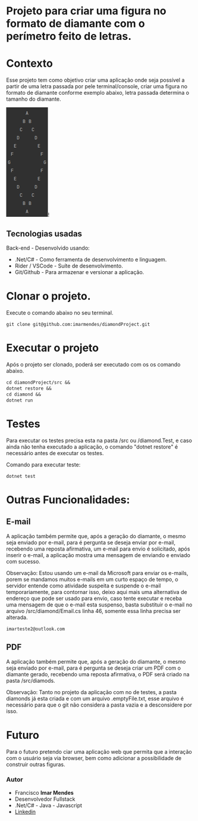 # Projeto para criar uma figura no formato de diamante com o perímetro feito de letras.


# Contexto
Esse projeto tem como objetivo criar uma aplicação onde seja possível a partir de uma letra passada por pele terminal/console, criar uma figura no formato de diamante conforme exemplo abaixo, letra passada determina o tamanho do diamante.
  
![img_1.png](img_1.png)!

## Tecnologias usadas

Back-end - Desenvolvido usando: 
* .Net/C# - Como ferramenta de desenvolvimento e linguagem.
* Rider / VSCode - Suíte de desenvolvimento.
* Git/Github - Para armazenar e versionar a aplicação.

# Clonar o projeto.
 Execute o comando abaixo no seu terminal.

```
git clone git@github.com:imarmendes/diamondProject.git

```

# Executar o projeto
Após o projeto ser clonado, poderá ser executado com os os comando abaixo.

```
cd diamondProject/src &&
dotnet restore &&
cd diamond &&
dotnet run
```

# Testes

Para executar os testes precisa esta na pasta /src ou /diamond.Test, e caso ainda não tenha executado a aplicação, o comando "dotnet restore" é necessário antes de executar os testes.

Comando para executar teste:

```
dotnet test
```

# Outras Funcionalidades:

## E-mail
A aplicação também permite que, após a geração do diamante, o mesmo seja enviado por e-mail, para é pergunta se deseja enviar por e-mail, recebendo uma reposta afirmativa, um e-mail para envio é solicitado, após inserir o e-mail, a aplicação mostra uma mensagem de enviando e enviado com sucesso.

Observação: Estou usando um e-mail da Microsoft para enviar os e-mails, porem se mandamos muitos e-mails em um curto espaço de tempo, o servidor entende como atividade suspeita e suspende o e-mail temporariamente, para contornar isso, deixo aqui mais uma alternativa de endereço que pode ser usado para envio, caso tente executar e receba uma mensagem de que o e-mail esta suspenso, basta substituir o e-mail no arquivo /src/diamond/Email.cs linha 46, somente essa linha precisa ser alterada.

```
imarteste2@outlook.com
```

## PDF
A aplicação também permite que, após a geração do diamante, o mesmo seja enviado por e-mail, para é pergunta se deseja criar um PDF com o diamante gerado, recebendo uma reposta afirmativa, o PDF será criado na pasta /src/diamods.

Observação: Tanto no projeto da aplicação com no de testes, a pasta diamonds já esta criada e com um arquivo .emptyFile.txt, esse arquivo é necessário para que o git não considera a pasta vazia e a desconsidere por isso.

# Futuro
Para o futuro pretendo ciar uma aplicação web que permita que a interação com o usuário seja via browser, bem como adicionar a possibilidade de construir outras figuras.

### Autor
- Francisco <strong>Imar Mendes</strong>
- Desenvolvedor Fullstack
- .Net/C# - Java - Javascript
- [Linkedin](https://www.linkedin.com/in/imarmendes/)

